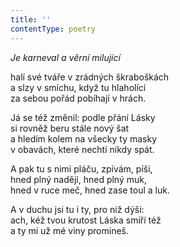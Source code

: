 ```yaml
---
title: ''
contentType: poetry
---
```


<section>

_Je karneval a věrní milující_

halí své tváře v zrádných škraboškách  
a slzy v smíchu, když tu hlaholící  
za sebou pořád pobíhají v hrách.

</section>

<section>

Já se též změnil: podle přání Lásky  
si rovněž beru stále nový šat  
a hledím kolem na všecky ty masky  
v obavách, které nechtí nikdy spát.

</section>

<section>

A pak tu s nimi pláču, zpívám, píši,  
hned plný nadějí, hned plný muk,  
hned v ruce meč, hned zase toul a luk.

</section>

<section>

A v duchu jsi tu i ty, pro niž dýši:  
ach, kéž tvou krutost Láska smíří též  
a ty mi už mé viny promineš.

</section>
